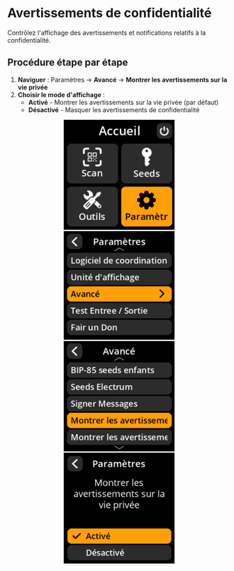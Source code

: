 # Avertissements de confidentialité

Contrôlez l'affichage des avertissements et notifications relatifs à la confidentialité.

## Procédure étape par étape

1. **Naviguer** : Paramètres → **Avancé** → **Montrer les avertissements sur la vie privée**
2. **Choisir le mode d'affichage** :
     - **Activé** - Montrer les avertissements sur la vie privée (par défaut)
     - **Désactivé** - Masquer les avertissements de confidentialité

<div align="center">
     <img src="images/HomeScreenSettingsSelectView_dc_as_fr.png" alt="Menu de sélection des paramètres" width="250"/>
</div>

<div align="center">
     <img src="images/SettingsMainMenuAdvancedSelectView_dc_as_fr.png" alt="Menu de sélection avancé" width="250"/>
</div>

<div align="center">
     <img src="images/ShowPrivacyWarningsSelectView_dc_as_fr.png" alt="Afficher le menu de sélection des avertissements de confidentialité" width="250"/>
</div>

<div align="center">
     <img src="images/SettingsEntryUpdateSelectionView_privacy_warnings_dc_as_fr.png" alt="Configuration des avertissements de confidentialité" width="250"/>
</div>
